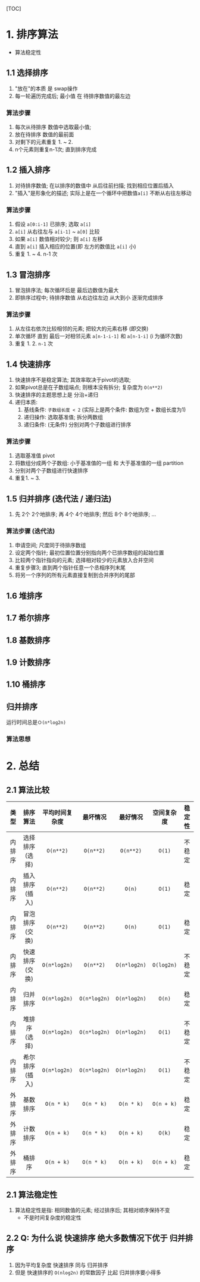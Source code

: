 [TOC]
# 1. 排序算法
+ 算法稳定性

## 1.1 选择排序
1. "放在"的本质 是 swap操作
2. 每一轮遍历完成后; 最小值 在 待排序数值的最左边
### 算法步骤
1. 每次从待排序 数值中选取最小值; 
2. 放在待排序 数值的最前面
3. 对剩下的元素重复 1. ~ 2.
4. n个元素则重复n-1次; 直到排序完成

## 1.2 插入排序
1. 对待排序数值; 在以排序的数值中 从后往前扫描; 找到相应位置后插入
2. "插入"是形象化的描述; 实际上是在一个循环中把数值`a[i]` 不断从右往左移动
### 算法步骤
1. 假设 `a[0:i-1]` 已排序; 选取 `a[i]`
2. `a[i]` 从右往左与 `a[i-1]` ~ `a[0]` 比较
3. 如果 `a[i]` 数值相对较少; 则 `a[i]` 左移
4. 直到 `a[i]` 插入相应的位置(即 左方的数值比 `a[i]` 小)
5. 重复 1. ~ 4. n-1 次

## 1.3 冒泡排序
1. 冒泡排序法; 每次循环后是 最后边数值为最大
2. 即排序过程中; 待排序数值 从右边往左边 从大到小 逐渐完成排序
### 算法步骤
1. 从左往右依次比较相邻的元素; 把较大的元素右移 (即交换)
2. 单次循环 直到 最后一对相邻元素 `a[n-1-i-1]` 和 `a[n-1-i]` (i 为循环次数)
3. 重复 1. 2. `n-1` 次

## 1.4 快速排序
1. 快速排序不是稳定算法; 其效率取决于pivot的选取; 
2. 如果pivot总是在子数组端点; 则根本没有拆分; 复杂度为 `O(n**2)`
3. 快速排序的主题思想上是 分治+递归
4. 递归本质:
    1. 基线条件: `子数组长度 < 2` (实际上是两个条件: 数组为空 + 数组长度为1)
    2. 递归操作: 选取基准值; 拆分两数组
    2. 递归条件: (无条件) 分别对两个子数组进行排序
### 算法步骤
1. 选取基准值 pivot
2. 将数组分成两个子数组: 小于基准值的一组 和 大于基准值的一组 partition
3. 分别对两个子数组进行快速排序
4. 重复1. ~ 3.

## 1.5 归并排序 (迭代法 / 递归法)
1. 先 2个 2个地排序; 再 4个 4个地排序; 然后 8个 8个地排序; ...
### 算法步骤 (迭代法)
1. 申请空间; 尺度同于待排序数组
2. 设定两个指针; 最初位置位置分别指向两个已排序数组的起始位置
3. 比较两个指针指向的元素; 选择相对较少的元素放入合并空间
4. 重复步骤3; 直到两个指针任意一个丞相序列末尾
5. 将另一个序列的所有元素直接复制到合并序列的尾部

## 1.6 堆排序
## 1.7 希尔排序
## 1.8 基数排序
## 1.9 计数排序
## 1.10 桶排序

## 归并排序
运行时间总是`Ｏ(n*log2n)`

### 算法思想

# 2. 总结
## 2.1 算法比较
| 类型   | 排序算法       | 平均时间复杂度 | 最坏情况     | 最好情况     | 空间复杂度 | 稳定性 |
| :-:    | :-:            | :-:            | :-:          | :-:          | :-:        | :-:    |
| 内排序 | 选择排序(选择) | `O(n**2)`      | `O(n**2)`    | `O(n**2)`    | `O(1)`     | 不稳定 |
| 内排序 | 插入排序(插入) | `O(n**2)`      | `O(n**2)`    | `O(n)`       | `O(1)`     | 稳定   |
| 内排序 | 冒泡排序(交换) | `O(n**2)`      | `O(n**2)`    | `O(n)`       | `O(1)`     | 稳定   |
| 内排序 | 快速排序(交换) | `O(n*log2n)`   | `O(n**2)`    | `O(n*log2n)` | `O(log2n)` | 不稳定 |
| 内排序 | 归并排序       | `O(n*log2n)`   | `O(n*log2n)` | `O(n*log2n)` | `O(n)`     | 稳定   |
| 内排序 |  堆排序 (选择) | `O(n*log2n)`   | `O(n*log2n)` | `O(n*log2n)` | `O(1)`     | 不稳定 |
| 内排序 | 希尔排序(插入) | `O(n*log2n)`   | `O(n*log2n)` | `O(n*log2n)` | `O(1)`     | 不稳定 |
| 外排序 | 基数排序       | `O(n * k)`     | `O(n * k)`   | `O(n * k)`   | `O(n + k)` | 稳定   |
| 外排序 | 计数排序       | `O(n + k)`     | `O(n * k)`   | `O(n + k)`   | `O(k)`     | 稳定   |
| 外排序 |  桶排序        | `O(n + k)`     | `O(n * k)`   | `O(n + k)`   | `O(n + k)` | 稳定   |
## 2.1 算法稳定性
1. 算法稳定性是指: 相同数值的元素; 经过排序后; 其相对顺序保持不变
   + 不是时间复杂度的稳定性
## 2.2 Q: 为什么说 快速排序 绝大多数情况下优于 归并排序
1. 因为平均复杂度 快速排序 同与 归并排序
2. 但是 快速排序的 `O(nlog2n)` 的常数因子 比起 归并排序要小得多
